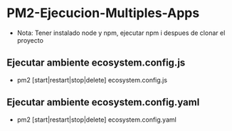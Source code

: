 # PM2-Ejecucion-Multiples-Apps

- Nota:
    Tener instalado node y npm, ejecutar npm i despues de clonar el proyecto

## Ejecutar ambiente ecosystem.config.js

- pm2 [start|restart|stop|delete] ecosystem.config.js

## Ejecutar ambiente ecosystem.config.yaml

- pm2 [start|restart|stop|delete] ecosystem.config.yaml